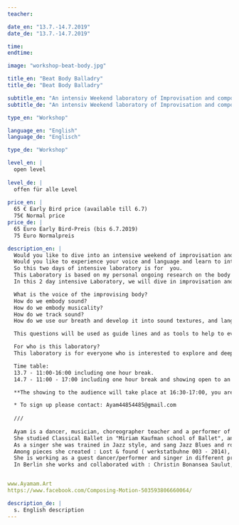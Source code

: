 ```yaml
---
teacher:

date_en: "13.7.-14.7.2019"
date_de: "13.7.-14.7.2019"

time: 
endtime: 

image: "workshop-beat-body.jpg"

title_en: "Beat Body Balladry"
title_de: "Beat Body Balladry"

subtitle_en: "An intensiv Weekend laboratory of Improvisation and composition"
subtitle_de: "An intensiv Weekend laboratory of Improvisation and composition"

type_en: "Workshop"

language_en: "English"
language_de: "Englisch"

type_de: "Workshop"

level_en: |
  open level  
  
level_de: |
  offen für alle Level  
  
price_en: |
  65 € Early Bird price (available till 6.7)  
  75€ Normal price
price_de: |
  65 Euro Early Bird-Preis (bis 6.7.2019)  
  75 Euro Normalpreis

description_en: |
  Would you like to dive into an intensive weekend of improvisation and composition with a group?  
  Would you like to experience your voice and language and learn to integrate it in your dance and performance making?   
  So this two days of intensive laboratory is for  you.  
  This Laboratory is based on my personal ongoing research on the body as a moving sound system, that I’m exploring for the past years, working with groups and directing pieces based on improvisation and instant composition, with live music, and the human voice.   
  In this 2 day intensive Laboratory, we will dive in improvisation and compositional skills, focusing on the body as a moving sound system.  

  What is the voice of the improvising body?  
  How do we embody sound?    
  How do we embody musicality?  
  How do we track sound?  
  How do we use our breath and develop it into sound textures, and language?  

  This questions will be used as guide lines and as tools to help to evolve and stimulate critical thinking skills of the mind of the dancing body, and the voice of the dancing body, so to learn to navigate through the material we are making, and listen to the material as its being done, as a musician that listens to his music by making it in the present moment, going to the unknown, and finding new ways of moving and creating a performance.  

  For who is this laboratory?  
  This laboratory is for everyone who is interested to explore and deepen the research on the sounding body in a performance context.  

  Time table:   
  13.7 - 11:00-16:00 including one hour break.   
  14.7 - 11:00 - 17:00 including one hour break and showing open to an audience.   

  **The showing to the audience will take place at 16:30-17:00, you are welcome to invite your friends, entrance is free of charge!  

  * To sign up please contact: Ayam44854485@gmail.com  
  
  ///  
  
  Ayam is a dancer, musician, choreographer teacher and a performer of many different performance art and healing practises in which sound voice and movement becomes a media of communication discovery and creation. She trained as a professional gymnast as a child, and later as a professional dancer, acrobat, actor and singer.
  She studied Classical Ballet in "Miriam Kaufman school of Ballet", and Relies technique and improvisation at "Yasmeen Godder" dance company. She danced for "Kamea dance company", "Toleda"(Josef Tmim), Yael Orni dance company in Israel. She worked in "Fly y" aerial dance theatre (where she trained as an aerial acrobat), The Israeli opera house, and national theatre for children and youth.
  As a singer she was trained in Jazz style, and sang Jazz Blues and rock, and performed in jazz cafes in Berlin, and as part of theater pieces. Since 2013 Ayam is researching, developing and creating her own work in the field of instant composition and improvisation.
  Among pieces she created : Lost & found ( werkstatbuhne 003 - 2014), Chromatic Fieleds (60 minutes performance series Mime Centrum), and directed the piece "How long is now" that was presented three times : "commonground" Tanzfabrik Berlin, "Soundance" Festival Dock11, and "Now festival" - "Verlin" in Berlin 2017-2018, and "Be Coming Through" that was presented in "Commonground" Tanzfabrik Berlin. The pieces are based on Improvisation and instant composition, with live musicians.
  She is working as a guest dancer/performer and singer in different productions, and collaborating with dancers, singers, musicians, visual artist, and performers from diverse backgrounds. working for choreographers in dance pieces, improvisation performances, concerts, and different productions around Germany and Europe.
  In Berlin she works and collaborated with : Christin Bonansea Saulut, Yoriko Maeno, Sandra Man and Moriz Majce, Jadi Carboni, Sasa Pavic, Alessio Travisanni(LTT Company), Jagna Anderson, WielandMoeller, Minagawa Takushi, Gábor Hartyáni, Eldar Baruch, and more.


www.Ayamam.Art
https://www.facebook.com/Composing-Motion-503593806660064/

description_de: |
  s. English description
---
```




